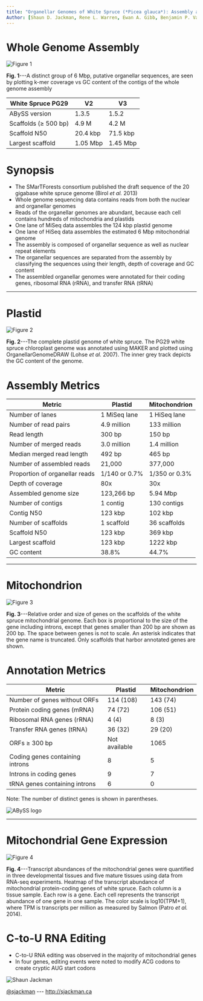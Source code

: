 ```yaml
---
title: "Organellar Genomes of White Spruce (*Picea glauca*): Assembly and Annotation"
Author: [Shaun D. Jackman, Rene L. Warren, Ewan A. Gibb, Benjamin P. Vandervalk, Hamid Mohamadi, Justin Chu, Anthony Raymond, Stephen Pleasance, Robin Coope, Mark R. Wildung, Carol E. Ritland, Jean Bousquet, Steven J. M. Jones, Joerg Bohlmann, and Inanc Birol]
---
```


# Whole Genome Assembly

![Figure 1](images/cov-gc.png)

**Fig. 1**---A distinct group of 6 Mbp, putative organellar sequences, are seen by plotting k-mer coverage vs GC content of the contigs of the whole genome assembly

|White Spruce PG29         | V2       | V3       |
|--------------------------|----------|----------|
|ABySS version             | 1.3.5    | 1.5.2    |
|Scaffolds ($\geq$ 500 bp) | 4.9 M    | 4.2 M    |
|Scaffold N50              | 20.4 kbp | 71.5 kbp |
|Largest scaffold          | 1.05 Mbp | 1.45 Mbp |

# Synopsis

+ The SMarTForests consortium published the draft sequence of the 20 gigabase white spruce genome (Birol *et al.* 2013)
+ Whole genome sequencing data contains reads from both the nuclear and organellar genomes
+ Reads of the organellar genomes are abundant, because each cell contains hundreds of mitochondria and plastids
+ One lane of MiSeq data assembles the 124 kbp plastid genome
+ One lane of HiSeq data assembles the estimated 6 Mbp mitochondrial genome
+ The assembly is composed of organellar sequence as well as nuclear repeat elements
+ The organellar sequences are separated from the assembly by classifying the sequences using their length, depth of coverage and GC content
+ The assembled organellar genomes were annotated for their coding genes, ribosomal RNA (rRNA), and transfer RNA (tRNA)

--------------------------------------------------------------------------------

# Plastid

![Figure 2](images/plastid-annotation.png)

**Fig. 2**---The complete plastid genome of white spruce. The PG29 white spruce chloroplast genome was annotated using MAKER and plotted using OrganellarGenomeDRAW (Lohse *et al.* 2007). The inner grey track depicts the GC content of the genome.

# Assembly Metrics

| Metric                          | Plastid         | Mitochondrion
|---------------------------------|-----------------|--------------
| Number of lanes                 | 1 MiSeq lane    | 1 HiSeq lane
| Number of read pairs            | 4.9 million     | 133 million
| Read length                     | 300 bp          | 150 bp
| Number of merged reads          | 3.0 million     | 1.4 million
| Median merged read length       | 492 bp          | 465 bp
| Number of assembled reads       | 21,000          | 377,000
| Proportion of organellar reads  | 1/140 or 0.7%   | 1/350 or 0.3%
| Depth of coverage               | 80x             | 30x
| Assembled genome size           | 123,266 bp      | 5.94 Mbp
| Number of contigs               | 1 contig        | 130 contigs
| Contig N50                      | 123 kbp         | 102 kbp
| Number of scaffolds             | 1 scaffold      | 36 scaffolds
| Scaffold N50                    | 123 kbp         | 369 kbp
| Largest scaffold                | 123 kbp         | 1222 kbp
| GC content                      | 38.8%           | 44.7%

--------------------------------------------------------------------------------

# Mitochondrion

![Figure 3](images/mt-gene-order.png)

**Fig. 3**---Relative order and size of genes on the scaffolds of the white spruce mitochondrial genome. Each box is proportional to the size of the gene including introns, except that genes smaller than 200 bp are shown as 200 bp. The space between genes is not to scale. An asterisk indicates that the gene name is truncated. Only scaffolds that harbor annotated genes are shown.

# Annotation Metrics

| Metric                          | Plastid         | Mitochondrion
|---------------------------------|-----------------|--------------
| Number of genes without ORFs    | 114 (108)       | 143 (74)
| Protein coding genes (mRNA)     | 74 (72)         | 106 (51)
| Ribosomal RNA genes (rRNA)      | 4 (4)           | 8 (3)
| Transfer RNA genes (tRNA)       | 36 (32)         | 29 (20)
| ORFs $\geq$ 300 bp              | Not available   | 1065
| Coding genes containing introns | 8               | 5
| Introns in coding genes         | 9               | 7
| tRNA genes containing introns   | 6               | 0

Note: The number of distinct genes is shown in parentheses.

![ABySS logo](images/abyss-logo.png)

--------------------------------------------------------------------------------

# Mitochondrial Gene Expression

![Figure 4](images/mt-cds-heatmap.png)

**Fig. 4**---Transcript abundances of the mitochondrial genes were quantified in three developmental tissues and five mature tissues using data from RNA-seq experiments. Heatmap of the transcript abundance of mitochondrial protein-coding genes of white spruce. Each column is a tissue sample. Each row is a gene. Each cell represents the transcript abundance of one gene in one sample. The color scale is log10(TPM+1), where TPM is transcripts per million as measured by Salmon (Patro *et al.* 2014).

# C-to-U RNA Editing

+ C-to-U RNA editing was observed in the majority of mitochondrial genes
+ In four genes, editing events were noted to modify ACG codons to create cryptic AUG start codons

![Shaun Jackman](images/shaun-jackman.jpg)

[\@sjackman](https://twitter.com/sjackman) --- <http://sjackman.ca>
